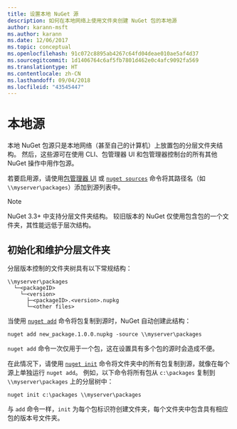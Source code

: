 ```yaml
---
title: 设置本地 NuGet 源
description: 如何在本地网络上使用文件夹创建 NuGet 包的本地源
author: karann-msft
ms.author: karann
ms.date: 12/06/2017
ms.topic: conceptual
ms.openlocfilehash: 91c072c8895ab4267c64fd04deae010ae5af4d37
ms.sourcegitcommit: 1d1406764c6af5fb7801d462e0c4afc9092fa569
ms.translationtype: HT
ms.contentlocale: zh-CN
ms.lasthandoff: 09/04/2018
ms.locfileid: "43545447"
---
```

# <a name="local-feeds"></a>本地源

本地 NuGet 包源只是本地网络（甚至自己的计算机）上放置包的分层文件夹结构。 然后，这些源可在使用 CLI、包管理器 UI 和包管理器控制台的所有其他 NuGet 操作中用作包源。

若要启用源，请使用[包管理器 UI](../tools/package-manager-ui.md#package-sources) 或 [`nuget sources`](../tools/cli-ref-sources.md) 命令将其路径名（如 `\\myserver\packages`）添加到源列表中。

> [!Note]
> NuGet 3.3+ 中支持分层文件夹结构。 较旧版本的 NuGet 仅使用包含包的一个文件夹，其性能远低于层次结构。

## <a name="initializing-and-maintaining-hierarchical-folders"></a>初始化和维护分层文件夹

分层版本控制的文件夹树具有以下常规结构：

    \\myserver\packages
      └─<packageID>
        └─<version>
          ├─<packageID>.<version>.nupkg
          └─<other files>

当使用 [`nuget add`](../tools/cli-ref-add.md) 命令将包复制到源时，NuGet 自动创建此结构：

```cli
nuget add new_package.1.0.0.nupkg -source \\myserver\packages
```

`nuget add` 命令一次仅用于一个包，这在设置具有多个包的源时会造成不便。

在此情况下，请使用 [`nuget init`](../tools/cli-ref-init.md) 命令将文件夹中的所有包复制到源，就像在每个源上单独运行 `nuget add`。 例如，以下命令将所有包从 `c:\packages` 复制到 `\\myserver\packages` 上的分层树中：

```cli
nuget init c:\packages \\myserver\packages
```

与 `add` 命令一样，`init` 为每个包标识符创建文件夹，每个文件夹中包含具有相应包的版本号文件夹。
